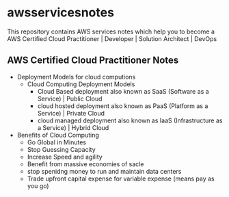# awsservicesnotes
This repository contains AWS services notes which help you to become a AWS Certified Cloud Practitioner | Developer | Solution Architect | DevOps 

## AWS Certified Cloud Practitioner Notes
- Deployment Models for cloud computions
    - Cloud Computing Deployment Models
        - Cloud Based deployment also known as SaaS (Software as a Service) | Public Cloud
        - cloud hosted deployment also known as PaaS (Platform as a Service) | Private Cloud
        - cloud managed deployment also known as IaaS (Infrastructure as a Service) | Hybrid Cloud
- Benefits of Cloud Computing
    - Go Global in Minutes
    - Stop Guessing Capacity
    - Increase Speed and agility
    - Benefit from massive economies of sacle
    - stop spenidng money to run and maintain data centers
    - Trade upfront capital expense for variable expense (means pay as you go)

    